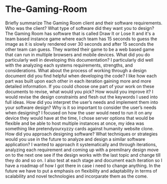 # The-Gaming-Room
Briefly summarize The Gaming Room client and their software requirements. Who was the client? What type of software did they want you to design?
The Gaming Room has software that is called Draw It or Lose It and it's a team based instance game where each team has 15 seconds to guess the image as it is slowly rendered over 30 seconds and after 15 seconds the other team can guess. They wanted their game to be a web based game that can run in multiple browsers and mobile devices.
What did you do particularly well in developing this documentation?
I particularly did well with the analyzing each systems requirements, strengths, and considerations.
What about the process of working through a design document did you find helpful when developing the code?
I like how each part was built upon each other in each iteration gaining more and more detailed information.
If you could choose one part of your work on these documents to revise, what would you pick? How would you improve it?
I would revise the design constraints and flesh out the keywords I used into full ideas.
How did you interpret the user’s needs and implement them into your software design? Why is it so important to consider the user’s needs when designing?
I focused on how the user would need to run it on any device they would have at the time, I chose server options that would be flexible and be able to host multiple instances at once, my idea was something like pretendyourxyzzy cards against humanity website clone.
How did you approach designing software? What techniques or strategies would you use in the future to analyze and design a similar software application?
I wanted to approach it systematically and through iterations, analyzing each requirement and coming up with a premilnary design move on to the next one see if the design works with the last topic and change till they do and so on. I also test at each stage and document each iteration so I have a roadmap of how I got there in case i need to change anything. In the future we have to put a emphasis on flexibility and adaptability in terms of scalability and novel technologies and incorparate them as the come.

